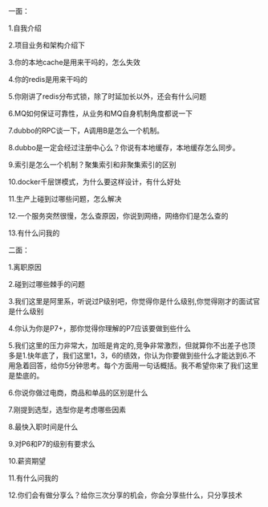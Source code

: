 一面：

1.自我介绍

2.项目业务和架构介绍下

3.你的本地cache是用来干吗的，怎么失效

4.你的redis是用来干吗的 

5.你刚讲了redis分布式锁，除了时延加长以外，还会有什么问题

6.MQ如何保证可靠性，从业务和MQ自身机制角度都说一下

7.dubbo的RPC谈一下，A调用B是怎么一个机制。

8.dubbo是一定会经过注册中心么？你说有本地缓存，本地缓存怎么同步。

9.索引是怎么一个机制？聚集索引和非聚集索引的区别

10.docker千层饼模式，为什么要这样设计，有什么好处

11.生产上碰到过哪些问题，怎么解决

12.一个服务突然很慢，怎么查原因，你说到网络，网络你们是怎么查的

13.有什么问我的

二面：

1.离职原因

2.碰到过哪些棘手的问题

3.我们这里是阿里系，听说过P级别吧，你觉得你是什么级别,你觉得刚才的面试官是什么级别

4.你认为你是P7+，那你觉得你理解的P7应该要做到些什么

5.我们这里的压力非常大，加班是肯定的,竞争非常激烈，但就算你不出差子也顶多是1.快年底了，我们这里1，3，6的绩效，你认为你要做到些什么才能达到6.不用急着回答，给你5分钟思考。每个方面用一句话概括。我不希望你来了我们这里是垫底的。

6.你说你做过电商，商品和单品的区别是什么

7.刚提到选型，选型你是考虑哪些因素

8.最快入职时间是什么

9.对P6和P7的级别有要求么

10.薪资期望

11.有什么问我的

12.你们会有做分享么？给你三次分享的机会，你会分享些什么，只分享技术

